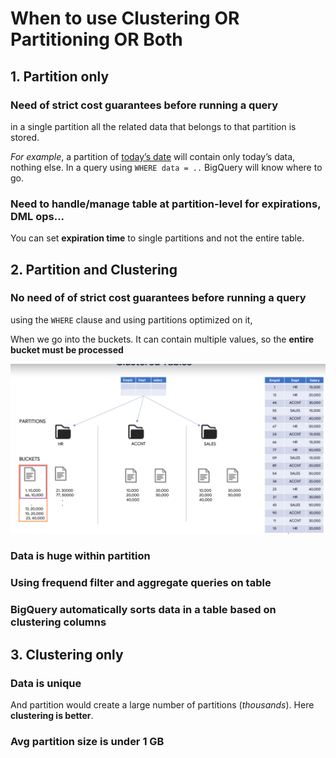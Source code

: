 # When to use Clustering OR Partitioning OR Both

## 1. Partition only
### Need of strict cost guarantees before running a query
in a single partition all the related data that belongs to that partition is stored.

*For example*, a partition of <u>today’s date</u> will contain only today’s data, nothing else. In a query using `WHERE data = ..` BigQuery will know where to go.

### Need to handle/manage table at partition-level for expirations, DML ops...

You can set **expiration time** to single partitions and not the entire table.



## 2. Partition and Clustering
### No need of of strict cost guarantees before running a query
using the `WHERE` clause and using partitions optimized on it,

When we go into the buckets. It can contain multiple values, so the **entire bucket must be processed**

!["alt"](../../images/cluster-example.png)

### Data is huge within partition

### Using frequend filter and aggregate queries on table

### BigQuery automatically sorts data in a table based on clustering columns

## 3. Clustering only
### Data is unique
And partition would create a large number of partitions (*thousands*). Here **clustering is better**.

### Avg partition size is under 1 GB









